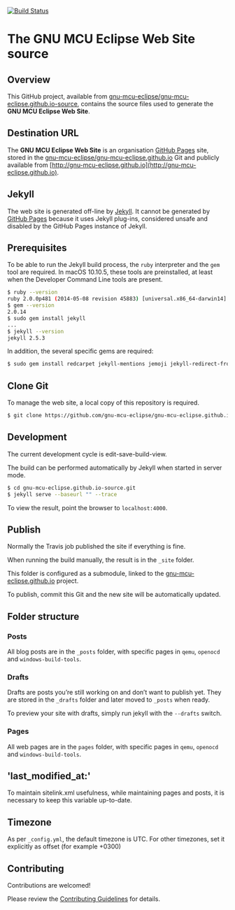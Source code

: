 [![Build Status](https://travis-ci.org/gnu-mcu-eclipse/gnu-mcu-eclipse.github.io-source.svg?branch=master)](https://travis-ci.org/gnu-mcu-eclipse/gnu-mcu-eclipse.github.io-source)

# The GNU MCU Eclipse Web Site source

## Overview

This GitHub project, available from [gnu-mcu-eclipse/gnu-mcu-eclipse.github.io-source](https://github.com/gnu-mcu-eclipse/gnu-mcu-eclipse.github.io-source), contains the source files used to generate the **GNU MCU Eclipse Web Site**.

## Destination URL

The **GNU MCU Eclipse Web Site** is an organisation [GitHub Pages](https://pages.github.com) site, stored in the [gnu-mcu-eclipse/gnu-mcu-eclipse.github.io](https://github.com/gnu-mcu-eclipse/gnu-mcu-eclipse.github.io) Git and publicly available from [http://gnu-mcu-eclipse.github.io](http://gnu-mcu-eclipse.github.io).


## Jekyll

The web site is generated off-line by [Jekyll](http://jekyllrb.com). It cannot be generated by [GitHub Pages](https://pages.github.com) because it uses Jekyll plug-ins, considered unsafe and disabled by the GitHub Pages instance of Jekyll.

## Prerequisites

To be able to run the Jekyll build process, the `ruby` interpreter and the `gem` tool are required. In macOS 10.10.5, these tools are preinstalled, at least when the Developer Command Line tools are present.

```bash
$ ruby --version
ruby 2.0.0p481 (2014-05-08 revision 45883) [universal.x86_64-darwin14]
$ gem --version
2.0.14
$ sudo gem install jekyll
...
$ jekyll --version
jekyll 2.5.3
```

In addition, the several specific gems are required:

```bash
$ sudo gem install redcarpet jekyll-mentions jemoji jekyll-redirect-from jekyll-feed jekyll-sitemap jekyll-last-modified-at
```

## Clone Git

To manage the web site, a local copy of this repository is required.

```bash
$ git clone https://github.com/gnu-mcu-eclipse/gnu-mcu-eclipse.github.io-source.git gnu-mcu-eclipse.github.io-source.git
```

## Development

The current development cycle is edit-save-build-view.

The build can be performed automatically by Jekyll when started in server mode.

```bash
$ cd gnu-mcu-eclipse.github.io-source.git
$ jekyll serve --baseurl "" --trace
```

To view the result, point the browser to `localhost:4000`.

## Publish

Normally the Travis job published the site if everything is fine.

When running the build manually, the result is in the `_site` folder.

This folder is configured as a submodule, linked to the [gnu-mcu-eclipse.github.io](https://github.com/gnu-mcu-eclipse/gnu-mcu-eclipse.github.io) project.

To publish, commit this Git and the new site will be automatically updated.

## Folder structure

### Posts

All blog posts are in the `_posts` folder, with specific pages in `qemu`, `openocd` and `windows-build-tools`.

### Drafts

Drafts are posts you’re still working on and don’t want to publish yet. They are stored in the `_drafts` folder and later moved to `_posts` when ready.

To preview your site with drafts, simply run jekyll with the `--drafts` switch.

### Pages

All web pages are in the `pages` folder, with specific pages in `qemu`, `openocd` and `windows-build-tools`.

## 'last\_modified\_at:'

To maintain sitelink.xml usefulness, while maintaining pages and posts, it is necessary to keep this variable up-to-date.

## Timezone

As per `_config.yml`, the default timezone is UTC. For other timezones, set it explicitly as offset (for example +0300)

## Contributing

Contributions are welcomed!

Please review the [Contributing Guidelines](CONTRIBUTING.md) for details.
